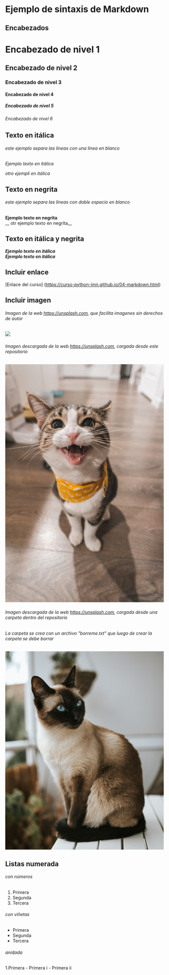 # Ejemplo de sintaxis de Markdown
## Encabezados

# Encabezado de nivel 1
## Encabezado de nivel 2
### Encabezado de nivel 3
#### Encabezado de nivel 4
##### Encabezado de nivel 5
###### Encabezado de nivel 6

## Texto en itálica
###### este ejemplo separa las líneas con una línea en blanco
*Ejemplo texto en itálica*

_otro ejempli en itálica_

## Texto en negrita
###### este ejemplo separa las líneas con doble espacio en blanco
**Ejemplo texto en negrita**  
__ otr ejemplo texto en negrita__

## Texto en itálica y negrita
*__Ejemplo texto en itálica__*  
***Ejemplo texto en itálica***

## Incluir enlace
[Enlace del curso] (https://curso-python-imn.github.io/04-markdown.html)

## Incluir imagen
###### Imagen de la web https://unsplash.com, que facilita imagenes sin derechos de autor
![](https://unsplash.com/photos/7GX5aICb5i4/download?force=true&w=640)

###### Imagen descargada de la web https://unsplash.com, cargada desde este repositorio
![](smile_cat.jpg)

###### Imagen descargada de la web https://unsplash.com, cargada desde una carpeta dentro del repositorio
###### La carpeta se crea con un archivo "borreme.txt" que luego de crear la carpeta se debe borrar
![](img/blue_cat.jpg)

## Listas numerada
###### con números
1. Primera
2. Segunda
3. Tercera

###### con viñetas
- Primera
- Segunda
- Tercera

###### anidada
1.Primera
    - Primera i
    - Primera ii
   

